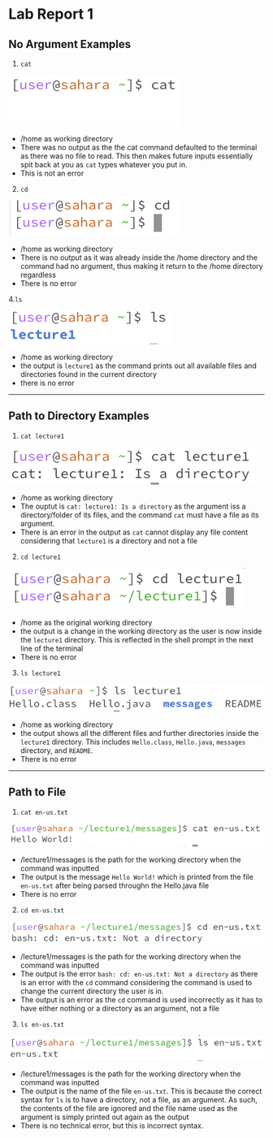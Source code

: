 # Lab Report 1

## No Argument Examples
1. <code>cat</code> 

![Image](cat_example1.png)

- /home as working directory
- There was no output as the the cat command defaulted to the terminal as there was no file to read. This then makes future inputs essentially spit back at you as <code>cat</code> types whatever you put in.
- This is not an error 

2. <code>cd</code>

![Image](cd_example1.png)

- /home as working directory
- There is no output as it was already inside the /home directory and the command had no argument, thus making it return to the /home directory regardless 
- There is no error

4.<code>ls</code>

![Image](ls_example1.png)

- /home as working directory
- the output is <code>lecture1</code> as the command prints out all available files and directories found in the current directory
- there is no error

---

## Path to Directory Examples
1. <code>cat lecture1</code> 

![Image](cat_example2.png)

- /home as working directory
- The ouptut is <code>cat: lecture1: Is a directory</code> as the argument iss a directory/folder of its files, and the command <code>cat</code> must have a file as its argument.
- There is an error in the output as <code>cat</code> cannot display any file content considering that <code>lecture1</code> is a directory and not a file

2. <code>cd lecture1</code>

![Image](cd_example2.png)

- /home as the original working directory
- the output is a change in the working directory as the user is now inside the <code>lecture1</code> directory. This is reflected in the shell prompt in the next line of the terminal
- There is no error

3. <code>ls lecture1</code>

![Image](ls_example2.png)

- /home as working directory
- the output shows all the different files and further directories inside the <code>lecture1</code> directory. This includes `Hello.class`, `Hello.java`, `messages` directory, and `README`.
- There is no error

---

## Path to File
1. `cat en-us.txt`

![Image](cat_example3.png)

- /lecture1/messages is the path for the working directory when the command was inputted
- The output is the message `Hello World!` which is printed from the file `en-us.txt` after being parsed throughn the Hello.java file
- There is no error

2. `cd en-us.txt`

![Image](cd_example3.png)

- /lecture1/messages is the path for the working directory when the command was inputted
- The output is the error `bash: cd: en-us.txt: Not a directory` as there is an error with the `cd` command considering the command is used to change the current directory the user is in.
- The output is an error as the `cd` command is used incorrectly as it has to have either nothing or a directory as an argument, not a file

3. `ls en-us.txt`

![Image](ls_example3.png)

- /lecture1/messages is the path for the working directory when the command was inputted
- The output is the name of the file `en-us.txt`. This is because the correct syntax for `ls` is to have a directory, not a file, as an argument. As such, the contents of the file are ignored and the file name used as the argument is simply printed out again as the output
- There is no technical error, but this is incorrect syntax. 
